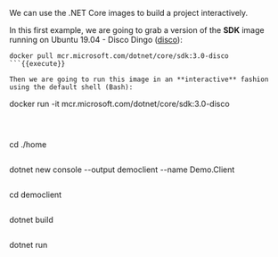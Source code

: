 We can use the .NET Core images to build a project interactively.

In this first example, we are going to grab a version of the **SDK** image running on Ubuntu 19.04 - Disco Dingo ([disco](http://releases.ubuntu.com/disco/)):

```
docker pull mcr.microsoft.com/dotnet/core/sdk:3.0-disco
```{{execute}}

Then we are going to run this image in an **interactive** fashion using the default shell (Bash):

```
docker run -it mcr.microsoft.com/dotnet/core/sdk:3.0-disco
```{{execute}}



```
cd ./home
```{{execute}}

```
dotnet new console --output democlient --name Demo.Client
```{{execute}}

```
cd democlient
```{{execute}}

```
dotnet build
```{{execute}}

```
dotnet run
```{{execute}}
